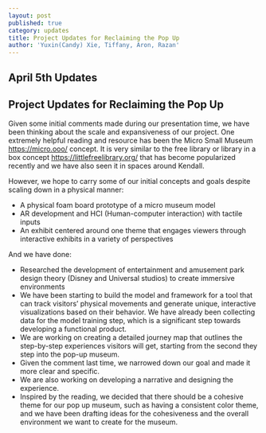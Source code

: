 ```yaml
---
layout: post
published: true
category: updates
title: Project Updates for Reclaiming the Pop Up
author: 'Yuxin(Candy) Xie, Tiffany, Aron, Razan'
---
```

## April 5th Updates

## Project Updates for Reclaiming the Pop Up

Given some initial comments made during our presentation time, we have been thinking about the scale and expansiveness of our project. One extremely helpful reading and resource has been the Micro Small Museum https://micro.ooo/ concept. It is very similar to the free library or library in a box concept https://littlefreelibrary.org/ that has become popularized recently and we have also seen it in spaces around Kendall. 

However, we hope to carry some of our initial concepts and goals despite scaling down in a physical manner:

- A physical foam board prototype of a micro museum model
- AR development and HCI (Human-computer interaction) with tactile inputs
- An exhibit centered around one theme that engages viewers through interactive exhibits in a variety of perspectives


And we have done:

- Researched the development of entertainment and amusement park design theory (Disney and Universal studios) to create immersive environments 
- We have been starting to build the model and framework for a tool that can track visitors’ physical movements and generate unique, interactive visualizations based on their behavior. We have already been collecting data for the model training step, which is a significant step towards developing a functional product.
- We are working on creating a detailed journey map that outlines the step-by-step experiences visitors will get, starting from the second they step into the pop-up museum.
- Given the comment last time, we narrowed down our goal and made it more clear and specific.
- We are also working on developing a narrative and designing the experience.  
- Inspired by the reading, we decided that there should be a cohesive theme for our pop up museum, such as having a consistent color theme, and we have been drafting ideas for the cohesiveness and the overall environment we want to create for the museum.
